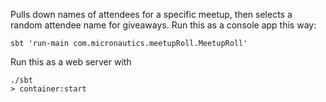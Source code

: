 Pulls down names of attendees for a specific meetup, then selects a random attendee name for giveaways.
Run this as a console app this way:

    sbt 'run-main com.micronautics.meetupRoll.MeetupRoll'

Run this as a web server with

    ./sbt
    > container:start
